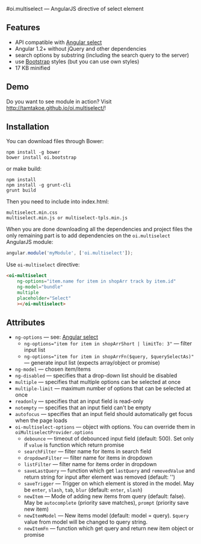 #oi.multiselect — AngularJS directive of select element

## Features

* API compatible with [Angular select](http://docs.angularjs.org/api/ng/directive/select)
* Angular 1.2+ without jQuery and other dependencies
* search options by substring (including the search query to the server)
* use [Bootstrap](http://getbootstrap.com) styles (but you can use own styles)
* 17 KB minified

## Demo

Do you want to see module in action? Visit http://tamtakoe.github.io/oi.multiselect/!

## Installation

You can download files through Bower:

```
npm install -g bower
bower install oi.bootstrap
```

or make build:

```
npm install
npm install -g grunt-cli
grunt build
```


Then you need to include into index.html:

```
multiselect.min.css
multiselect.min.js or multiselect-tpls.min.js
```

When you are done downloading all the dependencies and project files the only remaining part is to add dependencies on the `oi.multiselect` AngularJS module:

```javascript
angular.module('myModule', ['oi.multiselect']);
```

Use `oi-multiselect` directive:

```html
<oi-multiselect
    ng-options="item.name for item in shopArr track by item.id"
    ng-model="bundle"
    multiple
    placeholder="Select"
    ></oi-multiselect>
```

## Attributes
* `ng-options` — see: [Angular select](http://docs.angularjs.org/api/ng/directive/select)
  * `ng-options="item for item in shopArrShort | limitTo: 3"` — filter input list
  * `ng-options="item for item in shopArrFn($query, $querySelectAs)"` — generate input list (expects array/object or promise)
* `ng-model` — chosen item/items
* `ng-disabled` — specifies that a drop-down list should be disabled
* `multiple` — specifies that multiple options can be selected at once
* `multiple-limit` — maximum number of options that can be selected at once
* `readonly` — specifies that an input field is read-only
* `notempty` — specifies that an input field can't be empty
* `autofocus` — specifies that an input field should automatically get focus when the page loads
* `oi-multiselect-options` — object with options. You can override them in `oiMultiselectProvider.options`
  * `debounce` — timeout of debounced input field (default: 500). Set only if `value` is function which return promise
  * `searchFilter` — filter name for items in search field
  * `dropdownFilter` — filter name for items in dropdown
  * `listFilter` — filter name for items order in dropdown
  * `saveLastQuery` — function which get `lastQuery` and `removedValue` and return string for input after element was removed (default: '')
  * `saveTrigger` — Trigger on which element is stored in the model. May be `enter`, `slash`, `tab`, `blur` (default: `enter`, `slash`)
  * `newItem` — Mode of adding new items from query (default: false). May be `autocomplete` (priority save matches), `prompt` (priority save new item)
  * `newItemModel` — New items model (default: model = query). `$query` value from model will be changed to query string.
  * `newItemFn` — function which get query and return new item object or promise
